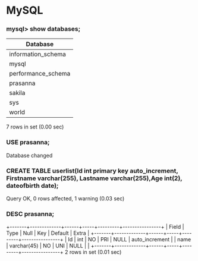 # MySQL
### mysql> show databases;
| Database           |
|--------------------|
| information_schema |
| mysql              |
| performance_schema |
| prasanna           |
| sakila             |
| sys                |
| world              |

7 rows in set (0.00 sec)

### USE prasanna;
Database changed

### CREATE TABLE userlist(Id int primary key auto_increment, Firstname varchar(255), Lastname varchar(255),Age int(2), dateofbirth date);
Query OK, 0 rows affected, 1 warning (0.03 sec)

### DESC prasanna;
+-------+-------------+------+-----+---------+----------------+
| Field | Type        | Null | Key | Default | Extra          |
+-------+-------------+------+-----+---------+----------------+
| Id    | int         | NO   | PRI | NULL    | auto_increment |
| name  | varchar(45) | NO   | UNI | NULL    |                |
+-------+-------------+------+-----+---------+----------------+
2 rows in set (0.01 sec)
